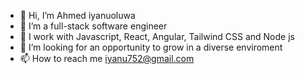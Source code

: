 - 👋 Hi, I’m Ahmed iyanuoluwa 
- 👀 I’m a full-stack software engineer
- 🌱 I work with Javascript, React, Angular, Tailwind CSS and Node js
- 💞️ I’m looking for an opportunity to grow in a diverse enviroment
- 📫 How to reach me iyanu752@gmail.com

<!---
iyanu752/iyanu752 is a ✨ special ✨ repository because its `README.md` (this file) appears on your GitHub profile.
You can click the Preview link to take a look at your changes.
--->
